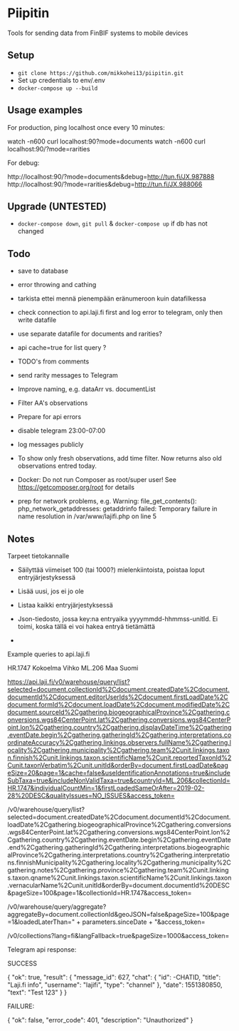# Piipitin
Tools for sending data from FinBIF systems to mobile devices

## Setup

- `git clone https://github.com/mikkohei13/piipitin.git`
- Set up credentials to env/.env
- `docker-compose up --build`

## Usage examples

For production, ping localhost once every 10 minutes:

  watch -n600 curl localhost:90?mode=documents
  watch -n600 curl localhost:90/?mode=rarities

For debug:

  http://localhost:90/?mode=documents&debug=http://tun.fi/JX.987888
  http://localhost:90/?mode=rarities&debug=http://tun.fi/JX.988066


## Upgrade (UNTESTED)

- `docker-compose down`, `git pull` & `docker-compose up` if db has not changed

## Todo

- save to database
- error throwing and cathing
- tarkista ettei mennä pienempään eränumeroon kuin datafilkessa
- check connection to api.laji.fi first and log error to telegram, only then write datafile 
- use separate datafile for documents and rarities?
- api cache=true for list query ?
- TODO's from comments
- send rarity messages to Telegram
- Improve naming, e.g. dataArr vs. documentList
- Filter AA's observations
- Prepare for api errors
- disable telegram 23:00-07:00
- log messages publicly
- To show only fresh observations, add time filter. Now returns also old observations entred today.
- Docker: Do not run Composer as root/super user! See https://getcomposer.org/root for details

- prep for network problems, e.g. Warning:  file_get_contents(): php_network_getaddresses: getaddrinfo failed: Temporary failure in name resolution in /var/www/lajifi.php on line 5




## Notes


Tarpeet tietokannalle

- Säilyttää viimeiset 100 (tai 1000?) mielenkiintoista, poistaa loput entryjärjestyksessä
- Lisää uusi, jos ei jo ole
- Listaa kaikki entryjärjestyksessä

- Json-tiedosto, jossa key:na entryaika yyyymmdd-hhmmss-unitId. Ei toimi, koska tällä ei voi hakea entryä tietämättä
- 



Example queries to api.laji.fi


HR.1747 Kokoelma Vihko
ML.206 Maa Suomi


https://api.laji.fi/v0/warehouse/query/list?selected=document.collectionId%2Cdocument.createdDate%2Cdocument.documentId%2Cdocument.editorUserIds%2Cdocument.firstLoadDate%2Cdocument.formId%2Cdocument.loadDate%2Cdocument.modifiedDate%2Cdocument.sourceId%2Cgathering.biogeographicalProvince%2Cgathering.conversions.wgs84CenterPoint.lat%2Cgathering.conversions.wgs84CenterPoint.lon%2Cgathering.country%2Cgathering.displayDateTime%2Cgathering.eventDate.begin%2Cgathering.gatheringId%2Cgathering.interpretations.coordinateAccuracy%2Cgathering.linkings.observers.fullName%2Cgathering.locality%2Cgathering.municipality%2Cgathering.team%2Cunit.linkings.taxon.finnish%2Cunit.linkings.taxon.scientificName%2Cunit.reportedTaxonId%2Cunit.taxonVerbatim%2Cunit.unitId&orderBy=document.firstLoadDate&pageSize=20&page=1&cache=false&useIdentificationAnnotations=true&includeSubTaxa=true&includeNonValidTaxa=true&countryId=ML.206&collectionId=HR.1747&individualCountMin=1&firstLoadedSameOrAfter=2019-02-28%20DESC&qualityIssues=NO_ISSUES&access_token=

/v0/warehouse/query/list?selected=document.createdDate%2Cdocument.documentId%2Cdocument.loadDate%2Cgathering.biogeographicalProvince%2Cgathering.conversions.wgs84CenterPoint.lat%2Cgathering.conversions.wgs84CenterPoint.lon%2Cgathering.country%2Cgathering.eventDate.begin%2Cgathering.eventDate.end%2Cgathering.gatheringId%2Cgathering.interpretations.biogeographicalProvince%2Cgathering.interpretations.country%2Cgathering.interpretations.finnishMunicipality%2Cgathering.locality%2Cgathering.municipality%2Cgathering.notes%2Cgathering.province%2Cgathering.team%2Cunit.linkings.taxon.qname%2Cunit.linkings.taxon.scientificName%2Cunit.linkings.taxon.vernacularName%2Cunit.unitId&orderBy=document.documentId%20DESC&pageSize=100&page=1&collectionId=HR.1747&access_token=



/v0/warehouse/query/aggregate?aggregateBy=document.collectionId&geoJSON=false&pageSize=100&page=1&loadedLaterThan=" + parameters.sinceDate + "&access_token=


/v0/collections?lang=fi&langFallback=true&pageSize=1000&access_token=



Telegram api response:


SUCCESS

{
  "ok": true,
  "result": {
    "message_id": 627,
    "chat": {
      "id": -CHATID,
      "title": "Laji.fi info",
      "username": "lajifi",
      "type": "channel"
    },
    "date": 1551380850,
    "text": "Test 123"
  }
}


FAILURE:

{
  "ok": false,
  "error_code": 401,
  "description": "Unauthorized"
}

